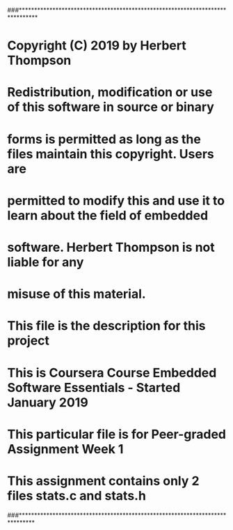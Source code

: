 ###******************************************************************************
# Copyright (C) 2019 by Herbert Thompson 
#
# Redistribution, modification or use of this software in source or binary
# forms is permitted as long as the files maintain this copyright. Users are 
# permitted to modify this and use it to learn about the field of embedded
# software. Herbert Thompson is not liable for any
# misuse of this material.
# 
# This file is the description for this project
# This is Coursera Course Embedded Software Essentials - Started January 2019
#
# This particular file is for Peer-graded Assignment Week 1
#
# This assignment contains only 2 files stats.c and stats.h
###*****************************************************************************

